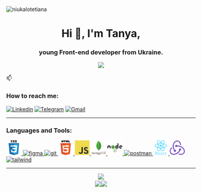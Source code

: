 <p align="left"> 
  <img src="https://komarev.com/ghpvc/?username=niukalotetiana&label=Profile%20views&color=fffafa&style=plastic" alt="niukalotetiana" /> 
</p>

<h1 align="center">Hi 👋, I'm Tanya,</h1>
<h3 align="center">young Front-end developer from Ukraine.</h3>
<div id="header" align="center">
  <img src="https://media.giphy.com/media/fgLPuyyoxzl3166xGo/giphy-downsized-large.gif" width="120"/>
</div>

📫 <h3 align="left">How to reach me:</h3>

[![Linkedin](https://img.shields.io/badge/LinkedIn-0077B5?style=for-the-badge&logo=linkedin&logoColor=white)](https://www.linkedin.com/in/tetiana-niukalo/)
[![Telegram](https://img.shields.io/badge/Telegram-2CA5E0?style=for-the-badge&logo=telegram&logoColor=white)](https://t.me/Tetiana_Niukalo)
[![Gmail](https://img.shields.io/badge/Gmail-D14836?style=for-the-badge&logo=gmail&logoColor=white)](mailto:tanusha.17121994@gmail.com)

---

<h3 align="left">Languages and Tools:</h3>
<p align="left"> 
  <a href="https://www.w3schools.com/css/" target="_blank" rel="noreferrer"> 
    <img src="https://raw.githubusercontent.com/devicons/devicon/master/icons/css3/css3-original-wordmark.svg" alt="css3" width="40" height="40"/> 
  </a> 
  <a href="https://www.figma.com/" target="_blank" rel="noreferrer"> 
    <img src="https://www.vectorlogo.zone/logos/figma/figma-icon.svg" alt="figma" width="40" height="40"/> 
  </a> 
  <a href="https://git-scm.com/" target="_blank" rel="noreferrer"> 
    <img src="https://www.vectorlogo.zone/logos/git-scm/git-scm-icon.svg" alt="git" width="40" height="40"/> 
  </a> 
  <a href="https://www.w3.org/html/" target="_blank" rel="noreferrer"> 
    <img src="https://raw.githubusercontent.com/devicons/devicon/master/icons/html5/html5-original-wordmark.svg" alt="html5" width="40" height="40"/> 
  </a> 
  <a href="https://developer.mozilla.org/en-US/docs/Web/JavaScript" target="_blank" rel="noreferrer"> 
    <img src="https://raw.githubusercontent.com/devicons/devicon/master/icons/javascript/javascript-original.svg" alt="javascript" width="40" height="40"/> 
  </a> 
  <a href="https://www.mongodb.com/" target="_blank" rel="noreferrer"> 
    <img src="https://raw.githubusercontent.com/devicons/devicon/master/icons/mongodb/mongodb-original-wordmark.svg" alt="mongodb" width="40" height="40"/> 
  </a> 
  <a href="https://nodejs.org" target="_blank" rel="noreferrer"> 
    <img src="https://raw.githubusercontent.com/devicons/devicon/master/icons/nodejs/nodejs-original-wordmark.svg" alt="nodejs" width="40" height="40"/> 
  </a> 
  <a href="https://postman.com" target="_blank" rel="noreferrer"> 
    <img src="https://www.vectorlogo.zone/logos/getpostman/getpostman-icon.svg" alt="postman" width="40" height="40"/> 
  </a> 
  <a href="https://reactjs.org/" target="_blank" rel="noreferrer"> 
    <img src="https://raw.githubusercontent.com/devicons/devicon/master/icons/react/react-original-wordmark.svg" alt="react" width="40" height="40"/> 
  </a> 
  <a href="https://redux.js.org" target="_blank" rel="noreferrer"> 
    <img src="https://raw.githubusercontent.com/devicons/devicon/master/icons/redux/redux-original.svg" alt="redux" width="40" height="40"/> 
  </a> 
  <a href="https://tailwindcss.com/" target="_blank" rel="noreferrer"> 
    <img src="https://www.vectorlogo.zone/logos/tailwindcss/tailwindcss-icon.svg" alt="tailwind" width="40" height="40"/> 
  </a> 
</p>

---

<div align="center">
  <img src="http://github-profile-summary-cards.vercel.app/api/cards/profile-details?username=NiukaloTetiana&theme=aura_dark" />
  <div style="display: flex; justify-content: center;">
    <img src="http://github-profile-summary-cards.vercel.app/api/cards/repos-per-language?username=NiukaloTetiana&theme=aura_dark" />
    <img src="http://github-profile-summary-cards.vercel.app/api/cards/most-commit-language?username=NiukaloTetiana&theme=aura_dark" />
  </div>
</div>
